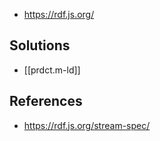 
- https://rdf.js.org/

## Solutions

- [[prdct.m-ld]]

## References

- https://rdf.js.org/stream-spec/
